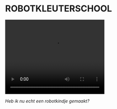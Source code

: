 
# ROBOTKLEUTERSCHOOL

<video width="320" height="240" controls="controls" autoplay="autoplay" loop="loop">
<source src="videos/IMG_0599.mp4" type="video/mp4" />
</video>

*Heb ik nu echt een robotkindje gemaakt?*
